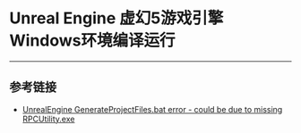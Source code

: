 # Unreal Engine 虚幻5游戏引擎 Windows环境编译运行
***

## 参考链接
- [UnrealEngine GenerateProjectFiles.bat error - could be due to missing RPCUtility.exe](https://8thstring.blogspot.com/2018/11/unrealengine-generateprojectfilesbat.html)